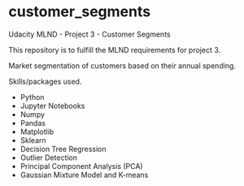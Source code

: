 # customer_segments

Udacity MLND - Project 3 - Customer Segments

This repository is to fulfill the MLND requirements for project 3.

Market segmentation of customers based on their annual spending.

Skills/packages used.
- Python
- Jupyter Notebooks
- Numpy
- Pandas
- Matplotlib
- Sklearn
- Decision Tree Regression
- Outlier Detection
- Principal Component Analysis (PCA)
- Gaussian Mixture Model and K-means
